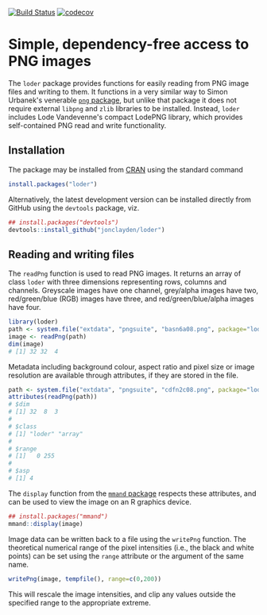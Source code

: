 [![Build Status](https://travis-ci.org/jonclayden/loder.svg?branch=master)](https://travis-ci.org/jonclayden/loder) [![codecov](https://codecov.io/gh/jonclayden/loder/branch/master/graph/badge.svg)](https://codecov.io/gh/jonclayden/loder)

# Simple, dependency-free access to PNG images

The `loder` package provides functions for easily reading from PNG image files and writing to them. It functions in a very similar way to Simon Urbanek's venerable [`png` package](https://github.com/s-u/png), but unlike that package it does not require external `libpng` and `zlib` libraries to be installed. Instead, `loder` includes Lode Vandevenne's compact LodePNG library, which provides self-contained PNG read and write functionality.

## Installation

The package may be installed from [CRAN](https://cran.r-project.org/package=loder) using the standard command

```r
install.packages("loder")
```

Alternatively, the latest development version can be installed directly from GitHub using the `devtools` package, viz.

```r
## install.packages("devtools")
devtools::install_github("jonclayden/loder")
```

## Reading and writing files

The `readPng` function is used to read PNG images. It returns an array of class `loder` with three dimensions representing rows, columns and channels. Greyscale images have one channel, grey/alpha images have two, red/green/blue (RGB) images have three, and red/green/blue/alpha images have four.

```r
library(loder)
path <- system.file("extdata", "pngsuite", "basn6a08.png", package="loder")
image <- readPng(path)
dim(image)
# [1] 32 32  4
```

Metadata including background colour, aspect ratio and pixel size or image resolution are available through attributes, if they are stored in the file.

```r
path <- system.file("extdata", "pngsuite", "cdfn2c08.png", package="loder")
attributes(readPng(path))
# $dim
# [1] 32  8  3
# 
# $class
# [1] "loder" "array"
# 
# $range
# [1]   0 255
# 
# $asp
# [1] 4
```

The `display` function from the [`mmand` package](https://github.com/jonclayden/mmand) respects these attributes, and can be used to view the image on an R graphics device.

```r
## install.packages("mmand")
mmand::display(image)
```

Image data can be written back to a file using the `writePng` function. The theoretical numerical range of the pixel intensities (i.e., the black and white points) can be set using the `range` attribute or the argument of the same name.

```r
writePng(image, tempfile(), range=c(0,200))
```

This will rescale the image intensities, and clip any values outside the specified range to the appropriate extreme.
